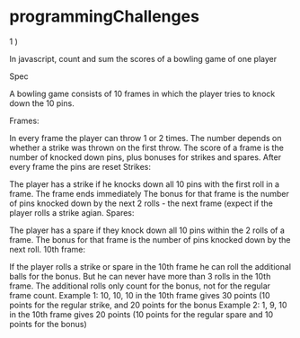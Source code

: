 # programmingChallenges

1 ) 

In javascript, count and sum the scores of a bowling game of one player

Spec

A bowling game consists of 10 frames in which the player tries to knock down the 10 pins.

Frames:

In every frame the player can throw 1 or 2 times. The number depends on whether a strike was thrown on the first throw.
The score of a frame is the number of knocked down pins, plus bonuses for strikes and spares.
After every frame the pins are reset
Strikes:

The player has a strike if he knocks down all 10 pins with the first roll in a frame.
The frame ends immediately
The bonus for that frame is the number of pins knocked down by the next 2 rolls - the next frame (expect if the player rolls a strike agian.
Spares:

The player has a spare if they knock down all 10 pins within the 2 rolls of a frame.
The bonus for that frame is the number of pins knocked down by the next roll.
10th frame:

If the player rolls a strike or spare in the 10th frame he can roll the additional balls for the bonus. But he can never have more than 3 rolls in the 10th frame.
The additional rolls only count for the bonus, not for the regular frame count.
Example 1: 10, 10, 10 in the 10th frame gives 30 points (10 points for the regular strike, and 20 points for the bonus
Example 2: 1, 9, 10 in the 10th frame gives 20 points (10 points for the regular spare and 10 points for the bonus)
